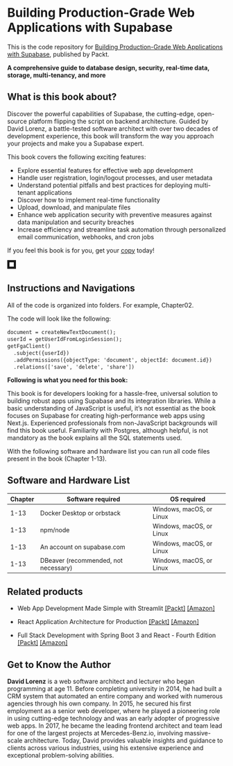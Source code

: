 # Building Production-Grade Web Applications with Supabase

<a href="https://www.packtpub.com/en-us/product/building-production-grade-web-applications-with-supabase-9781837630684"><img src="https://content.packt.com/B19648/cover_image_small.jpg" alt="" height="256px" align="right"></a>

This is the code repository for [Building Production-Grade Web Applications with Supabase](https://www.packtpub.com/en-us/product/building-production-grade-web-applications-with-supabase-9781837630684), published by Packt.

**A comprehensive guide to database design, security, real-time data, storage, multi-tenancy, and more**

## What is this book about?
Discover the powerful capabilities of Supabase, the cutting-edge, open-source platform flipping the script on backend architecture. Guided by David Lorenz, a battle-tested software architect with over two decades of development experience, this book will transform the way you approach your projects and make you a Supabase expert.
	
This book covers the following exciting features:
* Explore essential features for effective web app development
* Handle user registration, login/logout processes, and user metadata
* Understand potential pitfalls and best practices for deploying multi-tenant applications
* Discover how to implement real-time functionality
* Upload, download, and manipulate files
* Enhance web application security with preventive measures against data manipulation and security breaches
* Increase efficiency and streamline task automation through personalized email communication, webhooks, and cron jobs	

If you feel this book is for you, get your [copy](https://www.amazon.com/dp/1837630682) today!

<a href="https://www.packtpub.com/?utm_source=github&utm_medium=banner&utm_campaign=GitHubBanner"><img src="https://raw.githubusercontent.com/PacktPublishing/GitHub/master/GitHub.png" 
alt="https://www.packtpub.com/" border="5" /></a>


## Instructions and Navigations
All of the code is organized into folders. For example, Chapter02.

The code will look like the following:
```
document = createNewTextDocument();
userId = getUserIdFromLoginSession();
getFgaClient()
  .subject({userId})
  .addPermissions({objectType: 'document', objectId: document.id})
  .relations(['save', 'delete', 'share'])
```

**Following is what you need for this book:**

This book is for developers looking for a hassle-free, universal solution to building robust apps using Supabase and its integration libraries. While a basic understanding of JavaScript is useful, it’s not essential as the book focuses on Supabase for creating high-performance web apps using Next.js. Experienced professionals from non-JavaScript backgrounds will find this book useful. Familiarity with Postgres, although helpful, is not mandatory as the book explains all the SQL statements used.

With the following software and hardware list you can run all code files present in the book (Chapter 1-13).

## Software and Hardware List

| Chapter  | Software required                      | OS required                      |
| -------- | ---------------------------------------| ---------------------------------|
| 1-13     | Docker Desktop or orbstack             | Windows, macOS, or Linux         |
| 1-13     | npm/node                               | Windows, macOS, or Linux         |
| 1-13     | An account on supabase.com             | Windows, macOS, or Linux         |
| 1-13     | DBeaver (recommended, not necessary)   | Windows, macOS, or Linux         |

## Related products <Other books you may enjoy>
* Web App Development Made Simple with Streamlit [[Packt]](https://www.packtpub.com/en-us/product/web-app-development-made-simple-with-streamlit-9781835086315) [[Amazon]](https://www.amazon.com/dp/1835086314)

* React Application Architecture for Production [[Packt]](https://www.packtpub.com/en-us/product/react-application-architecture-for-production-9781801070539) [[Amazon]](https://www.amazon.com/dp/1801070539)

* Full Stack Development with Spring Boot 3 and React - Fourth Edition [[Packt]](https://www.packtpub.com/en-us/product/full-stack-development-with-spring-boot-3-and-react-9781805122463) [[Amazon]](https://www.amazon.com/dp/1805122460)

## Get to Know the Author
**David Lorenz** is a web software architect and lecturer who began programming at age 11. Before completing university in 2014, he had built a CRM system that automated an entire company and worked with numerous agencies through his own company. In 2015, he secured his first employment as a senior web developer, where he played a pioneering role in using cutting-edge technology and was an early adopter of progressive web apps. In 2017, he became the leading frontend architect and team lead for one of the largest projects at Mercedes-Benz.io, involving massive-scale architecture. Today, David provides valuable insights and guidance to clients across various industries, using his extensive experience and exceptional problem-solving abilities.
